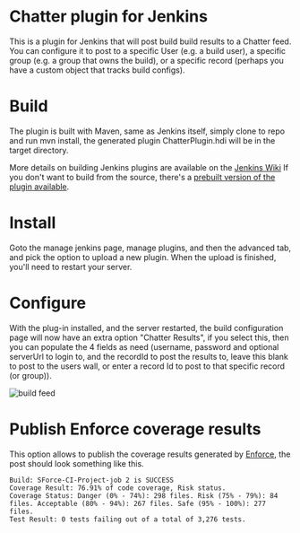 # Chatter plugin for Jenkins

This is a plugin for Jenkins that will post build build results to a Chatter feed. You can configure it to post to a specific User (e.g. a build user), a specific group (e.g. a group that owns the build), or a specific record (perhaps you have a custom object that tracks build configs).


# Build

The plugin is built with Maven, same as Jenkins itself, simply clone to repo and run mvn install, the generated plugin ChatterPlugin.hdi will be in the target directory.

More details on building Jenkins plugins are available on the [Jenkins Wiki](https://wiki.jenkins-ci.org/display/JENKINS/Plugin+tutorial)
If you don't want to build from the source, there's a [prebuilt version of the plugin available](http://www.pocketsoap.com/osx/jenkins/ChatterPlugin_v2.zip).

# Install

Goto the manage jenkins page, manage plugins, and then the advanced tab, and pick the option to upload a new plugin. When the upload is finished, you'll need to restart your server.


# Configure

With the plug-in installed, and the server restarted, the build configuration page will now have an extra option "Chatter Results", if you select this, then you can 
populate the 4 fields as need (username, password and optional serverUrl to login to, and the recordId to post the results to, leave this blank to post to the users
wall, or enter a record Id to post to that specific record (or group)).

![build feed](http://www.pocketsoap.com/weblog/hc.png)

# Publish Enforce coverage results

This option allows to publish the coverage results generated by [Enforce](https://github.com/fundacionjala/enforce-gradle-plugin), the post should look something like this.

```
Build: SForce-CI-Project-job 2 is SUCCESS
Coverage Result: 76.91% of code coverage, Risk status.
Coverage Status: Danger (0% - 74%): 298 files. Risk (75% - 79%): 84 files. Acceptable (80% - 94%): 267 files. Safe (95% - 100%): 277 files.
Test Result: 0 tests failing out of a total of 3,276 tests.
```
